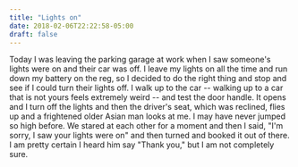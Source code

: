 ```yaml
---
title: "Lights on"
date: 2018-02-06T22:22:58-05:00
draft: false
---
```


Today I was leaving the parking garage at work when I saw someone's lights were on and their car was off. I leave my lights on all the time and run down my battery on the reg, so I decided to do the right thing and stop and see if I could turn their lights off. I walk up to the car -- walking up to a car that is not yours feels extremely weird -- and test the door handle. It opens and I turn off the lights and then the driver's seat, which was reclined, flies up and a frightened older Asian man looks at me. I may have never jumped so high before. We stared at each other for a moment and then I said, "I'm sorry, I saw your lights were on" and then turned and booked it out of there. I am pretty certain I heard him say "Thank you," but I am not completely sure.
